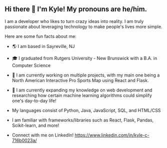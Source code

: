 ## Hi there 👋 I'm Kyle! My pronouns are he/him.

I am a developer who likes to turn crazy ideas into reality. I am truly passionate about leveraging technology to make people's lives more simple.

Here are some fun facts about me:
- 🌎 I am based in Sayreville, NJ
- 🎓 I graduated from Rutgers University - New Brunswick with a B.A. in Computer Science
- 🎨 I am currently working on multiple projects, with my main one being a North American Interactive Pro Sports Map using React and Flask.
- 🧠 I am currently expanding my knowledge on web development and researching how certain machine learning algorithms could simplify one's day-to-day life!

- My languages consist of Python, Java, JavaScript, SQL, and HTML/CSS
- I am familiar with frameworks/libraries such as React, Flask, Pandas, Scikit-learn, and more!
- Connect with me on LinkedIn! https://www.linkedin.com/in/kyle-c-716b0023a/
<!--
**kczerniawski/kczerniawski** is a ✨ _special_ ✨ repository because its `README.md` (this file) appears on your GitHub profile.

Here are some ideas to get you started:

- 🔭 I’m currently working on ...
- 🌱 I’m currently learning ...
- 👯 I’m looking to collaborate on ...
- 🤔 I’m looking for help with ...
- 💬 Ask me about ...
- 📫 How to reach me: ...
- 😄 Pronouns: ...
- ⚡ Fun fact: ...
-->
